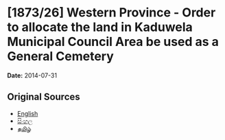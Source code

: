 # [1873/26] Western Province - Order to allocate the land in Kaduwela Municipal Council Area be used as a General Cemetery

**Date:** 2014-07-31

## Original Sources

- [English](https://documents.gov.lk/view/extra-gazettes/2014/7/1873-26_E.pdf)
- [සිංහල](https://documents.gov.lk/view/extra-gazettes/2014/7/1873-26_S.pdf)
- [தமிழ்](https://documents.gov.lk/view/extra-gazettes/2014/7/1873-26_T.pdf)
